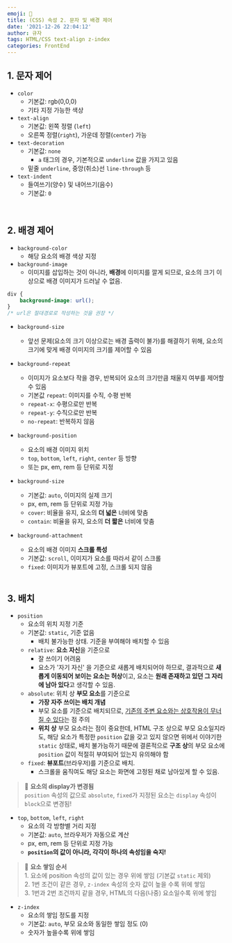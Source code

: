 ```yaml
---
emoji: 🌱
title: (CSS) 속성 2. 문자 및 배경 제어
date: '2021-12-26 22:04:12'
author: 규자
tags: HTML/CSS text-align z-index
categories: FrontEnd
---
```


## 1. 문자 제어
- `color`
    - 기본값: rgb(0,0,0)
    - 기타 지정 가능한 색상
- `text-align`
    - 기본값: 왼쪽 정렬 (`left`)
    - 오른쪽 정렬(`right`), 가운데 정렬(`center`) 가능
- `text-decoration`
    - 기본값: `none`
        - `a` 태그의 경우, 기본적으로 `underline` 값을 가지고 있음
    - 밑줄 `underline`, 중앙(취소)선 `line-through` 등
- `text-indent`
    - 들여쓰기(양수) 및 내어쓰기(음수)
    - 기본값: `0`

<br/>

## 2. 배경 제어
- `background-color`
    - 해당 요소의 배경 색상 지정
- `background-image`
    - 이미지를 삽입하는 것이 아니라, **배경**에 이미지를 깔게 되므로, 요소의 크기 이상으로 배경 이미지가 드러날 수 없음.
```css
div {
    background-image: url();
}
/* url은 절대경로로 작성하는 것을 권장 */
```
- `background-size`
    - 앞선 문제(요소의 크기 이상으로는 배경 출력이 불가)를 해결하기 위해, 요소의 크기에 맞게 배경 이미지의 크기를 제어할 수 있음
- `background-repeat`
    - 이미지가 요소보다 작을 경우, 반복되어 요소의 크기만큼 채울지 여부를 제어할 수 있음
    - 기본값 `repeat`: 이미지를 수직, 수평 반복
    - `repeat-x`: 수평으로만 반복
    - `repeat-y`: 수직으로만 반복
    - `no-repeat`: 반복하지 않음
- `background-position`
    - 요소의 배경 이미지 위치
    - `top`, `bottom`, `left`, `right`, `center` 등 방향
    - 또는 px, em, rem 등 단위로 지정
- `background-size`
    - 기본값: `auto`, 이미지의 실제 크기
    - px, em, rem 등 단위로 지정 가능
    - `cover`: 비율을 유지, 요소의 **더 넓은** 너비에 맞춤
    - `contain`: 비율을 유지, 요소의 **더 짧은** 너비에 맞춤
- `background-attachment`
    - 요소의 배경 이미지 **스크롤 특성**
    - 기본값: `scroll`, 이미지가 요소를 따라서 같이 스크롤
    - `fixed`: 이미지가 뷰포트에 고정, 스크롤 되지 않음

    <br/>

## 3. 배치
- `position`
    - 요소의 위치 지정 기준
    - 기본값: `static`, 기준 없음
        - 배치 불가능한 상태. 기준을 부여해야 배치할 수 있음
    - `relative`: **요소 자신**을 기준으로
        - 잘 쓰이기 어려움
        - 요소가 '자기 자신' 을 기준으로 새롭게 배치되어야 하므로, 결과적으로 **새롭게 이동되어 보이는 요소는 허상**이고, 요소는 **원래 존재하고 있던 그 자리에 남아 있다**고 생각할 수 있음.
    - `absolute`: 위치 상 **부모 요소**를 기준으로
        - **가장 자주 쓰이는 배치 개념**
        - 부모 요소를 기준으로 배치되므로, <u>기존의 주변 요소와는 상호작용이 무너질 수 있다</u>는 점 주의
        - **위치 상** 부모 요소라는 점이 중요한데, HTML 구조 상으로 부모 요소일지라도, 해당 요소가 특정한 `position` 값을 갖고 있지 않으면 위에서 이야기한 `static` 상태로, 배치 불가능하기 때문에 결론적으로 **구조 상**의 부모 요소에 `position` 값이 적절히 부여되어 있는지 유의해야 함
    - `fixed`: **뷰포트**(브라우저)를 기준으로 배치.
        - 스크롤을 움직여도 해당 요소는 화면에 고정된 채로 남아있게 할 수 있음.
> 📌 **요소의 display가 변경됨** <br/> `position` 속성의 값으로 `absolute`, `fixed`가 지정된 요소는 `display` 속성이 `block`으로 변경됨!
- `top`, `bottom`, `left`, `right`
    - 요소의 각 방향별 거리 지정
    - 기본값: `auto`, 브라우저가 자동으로 계산
    - px, em, rem 등 단위로 지정 가능
    - **`position`의 값이 아니라, 각각이 하나의 속성임을 숙지!**

> 📌 **요소 쌓임 순서** <br/>1. 요소에 position 속성의 값이 있는 경우 위에 쌓임 (기본값 `static` 제외) <br/>2. 1번 조건이 같은 경우, `z-index` 속성의 숫자 값이 높을 수록 위에 쌓임 <br/>3. 1번과 2번 조건까지 같을 경우, HTML의 다음(나중) 요소일수록 위에 쌓임

- `z-index`
    - 요소의 쌓임 정도를 지정
    - 기본값: `auto`, 부모 요소와 동일한 쌓임 정도 (0)
    - 숫자가 높을수록 위에 쌓임

